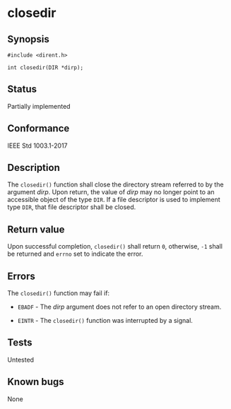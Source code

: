 # closedir

## Synopsis

`#include <dirent.h>`

`int closedir(DIR *dirp);`

## Status

Partially implemented

## Conformance

IEEE Std 1003.1-2017

## Description

The `closedir()` function shall close the directory stream referred to by the argument _dirp_. Upon return, the value
of _dirp_ may no longer point to an accessible object of the type `DIR`. If a file descriptor is used to implement type
`DIR`, that file descriptor shall be closed.

## Return value

Upon successful completion, `closedir()` shall return `0`, otherwise, `-1` shall be returned and `errno`
set to indicate the error.

## Errors

The `closedir()` function may fail if:

* `EBADF` - The _dirp_ argument does not refer to an open directory stream.

* `EINTR` - The `closedir()` function was interrupted by a signal.

## Tests

Untested

## Known bugs

None
